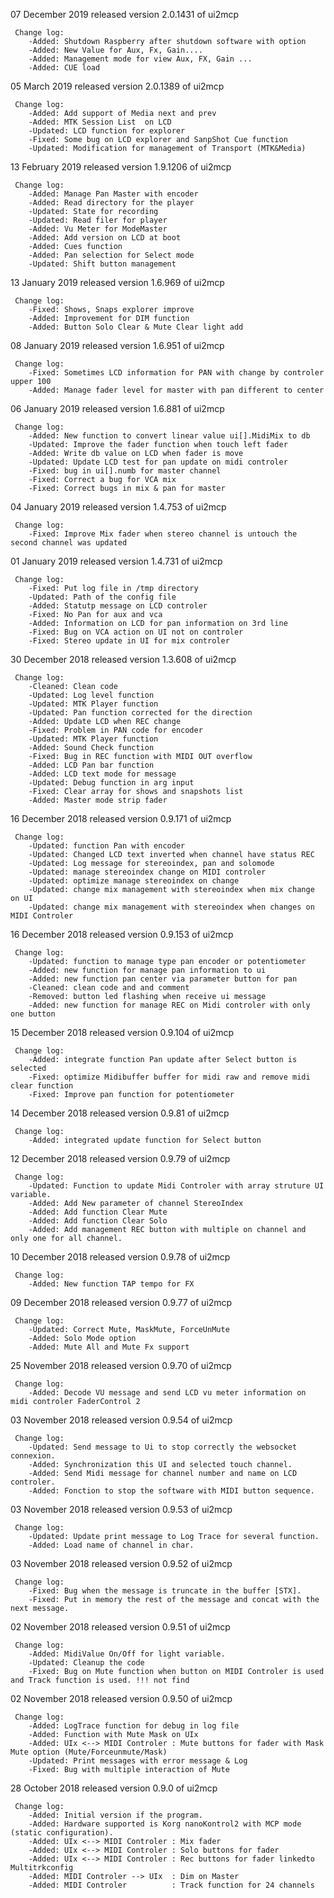 07 December 2019
   released version 2.0.1431 of ui2mcp

     Change log:
        -Added: Shutdown Raspberry after shutdown software with option
        -Added: New Value for Aux, Fx, Gain....
        -Added: Management mode for view Aux, FX, Gain ...
        -Added: CUE load 

05 March 2019
   released version 2.0.1389 of ui2mcp

     Change log:
        -Added: Add support of Media next and prev
        -Added: MTK Session List  on LCD
        -Updated: LCD function for explorer
        -Fixed: Some bug on LCD explorer and SanpShot Cue function
        -Updated: Modification for management of Transport (MTK&Media)

13 February 2019
   released version 1.9.1206 of ui2mcp

     Change log:
        -Added: Manage Pan Master with encoder
        -Added: Read directory for the player
        -Updated: State for recording
        -Updated: Read filer for player
        -Added: Vu Meter for ModeMaster
        -Added: Add version on LCD at boot
        -Added: Cues function
        -Added: Pan selection for Select mode
        -Updated: Shift button management

13 January 2019
   released version 1.6.969 of ui2mcp

     Change log:
        -Fixed: Shows, Snaps explorer improve
        -Added: Improvement for DIM function
        -Added: Button Solo Clear & Mute Clear light add

08 January 2019
   released version 1.6.951 of ui2mcp

     Change log:
        -Fixed: Sometimes LCD information for PAN with change by controler upper 100
        -Added: Manage fader level for master with pan different to center

06 January 2019
   released version 1.6.881 of ui2mcp

     Change log:
        -Added: New function to convert linear value ui[].MidiMix to db
        -Updated: Improve the fader function when touch left fader
        -Added: Write db value on LCD when fader is move
        -Updated: Update LCD test for pan update on midi controler
        -Fixed: bug in ui[].numb for master channel
        -Fixed: Correct a bug for VCA mix
        -Fixed: Correct bugs in mix & pan for master

04 January 2019
   released version 1.4.753 of ui2mcp

     Change log:
        -Fixed: Improve Mix fader when stereo channel is untouch the second channel was updated

01 January 2019
   released version 1.4.731 of ui2mcp

     Change log:
        -Fixed: Put log file in /tmp directory
        -Updated: Path of the config file
        -Added: Statutp message on LCD controler
        -Fixed: No Pan for aux and vca
        -Added: Information on LCD for pan information on 3rd line
        -Fixed: Bug on VCA action on UI not on controler
        -Fixed: Stereo update in UI for mix controler

30 December 2018
   released version 1.3.608 of ui2mcp

     Change log:
        -Cleaned: Clean code
        -Updated: Log level function
        -Updated: MTK Player function
        -Updated: Pan function corrected for the direction
        -Added: Update LCD when REC change
        -Fixed: Problem in PAN code for encoder
        -Updated: MTK Player function
        -Added: Sound Check function
        -Fixed: Bug in REC function with MIDI OUT overflow
        -Added: LCD Pan bar function
        -Added: LCD text mode for message
        -Updated: Debug function in arg input
        -Fixed: Clear array for shows and snapshots list
        -Added: Master mode strip fader

16 December 2018
   released version 0.9.171 of ui2mcp

     Change log:
        -Updated: function Pan with encoder
        -Updated: Changed LCD text inverted when channel have status REC
        -Updated: Log message for stereoindex, pan and solomode
        -Updated: manage stereoindex change on MIDI controler
        -Updated: optimize manage stereoindex on change
        -Updated: change mix management with stereoindex when mix change on UI
        -Updated: change mix management with stereoindex when changes on MIDI Controler

16 December 2018
   released version 0.9.153 of ui2mcp

     Change log:
        -Updated: function to manage type pan encoder or potentiometer
        -Added: new function for manage pan information to ui
        -Added: new function pan center via parameter button for pan
        -Cleaned: clean code and and comment
        -Removed: button led flashing when receive ui message
        -Added: new function for manage REC on Midi controler with only one button

15 December 2018
   released version 0.9.104 of ui2mcp

     Change log:
        -Added: integrate function Pan update after Select button is selected
        -Fixed: optimize Midibuffer buffer for midi raw and remove midi clear function
        -Fixed: Improve pan function for potentiometer

14 December 2018
   released version 0.9.81 of ui2mcp

     Change log:
        -Added: integrated update function for Select button

12 December 2018
   released version 0.9.79 of ui2mcp

     Change log:
        -Updated: Function to update Midi Controler with array struture UI variable.
        -Added: Add New parameter of channel StereoIndex
        -Added: Add function Clear Mute
        -Added: Add function Clear Solo
        -Added: Add management REC button with multiple on channel and only one for all channel.

10 December 2018
   released version 0.9.78 of ui2mcp

     Change log:
        -Added: New function TAP tempo for FX

09 December 2018
   released version 0.9.77 of ui2mcp

     Change log:
        -Updated: Correct Mute, MaskMute, ForceUnMute
        -Added: Solo Mode option
        -Added: Mute All and Mute Fx support

25 November 2018
   released version 0.9.70 of ui2mcp

     Change log:
        -Added: Decode VU message and send LCD vu meter information on midi controler FaderControl 2

03 November 2018
   released version 0.9.54 of ui2mcp

     Change log:
        -Updated: Send message to Ui to stop correctly the websocket connexion.
        -Added: Synchronization this UI and selected touch channel.
        -Added: Send Midi message for channel number and name on LCD controler.
        -Added: Fonction to stop the software with MIDI button sequence.

03 November 2018
   released version 0.9.53 of ui2mcp

     Change log:
        -Updated: Update print message to Log Trace for several function.
        -Added: Load name of channel in char.

03 November 2018
   released version 0.9.52 of ui2mcp

     Change log:
        -Fixed: Bug when the message is truncate in the buffer [STX].
        -Fixed: Put in memory the rest of the message and concat with the next message.

02 November 2018
   released version 0.9.51 of ui2mcp

     Change log:
        -Added: MidiValue On/Off for light variable.
        -Updated: Cleanup the code
        -Fixed: Bug on Mute function when button on MIDI Controler is used and Track function is used. !!! not find

02 November 2018
   released version 0.9.50 of ui2mcp

     Change log:
        -Added: LogTrace function for debug in log file
        -Added: Function with Mute Mask on UIx
        -Added:	UIx <--> MIDI Controler : Mute buttons for fader with Mask Mute option (Mute/Forceunmute/Mask)
        -Updated: Print messages with error message & Log
        -Fixed: Bug with multiple interaction of Mute

28 October 2018
   released version 0.9.0 of ui2mcp

     Change log:
        -Added: Initial version if the program.
        -Added: Hardware supported is Korg nanoKontrol2 with MCP mode (static configuration).
        -Added:	UIx <--> MIDI Controler : Mix fader
        -Added:	UIx <--> MIDI Controler : Solo buttons for fader
        -Added:	UIx <--> MIDI Controler : Rec buttons for fader linkedto Multitrkconfig
        -Added:	MIDI Controler --> UIx  : Dim on Master
        -Added:	MIDI Controler          : Track function for 24 channels

